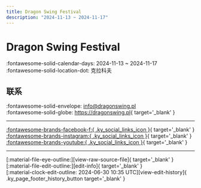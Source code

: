 ```yaml
---
title: Dragon Swing Festival
description: "2024-11-13 ~ 2024-11-17"
---
```


# Dragon Swing Festival 

:fontawesome-solid-calendar-days: 2024-11-13 ~ 2024-11-17  
:fontawesome-solid-location-dot: 克拉科夫  

## 联系

:fontawesome-solid-envelope: <info@dragonswing.pl>  
:fontawesome-solid-globe: <https://dragonswing.pl>{ target='_blank' }  

---

 [:fontawesome-brands-facebook-f:{ .ky_social_links_icon }](https://www.facebook.com/dragonswing.krakow){ target='_blank' } [:fontawesome-brands-instagram:{ .ky_social_links_icon }](https://instagram.com/dragonswingfestival){ target='_blank' } [:fontawesome-brands-youtube:{ .ky_social_links_icon }](https://youtube.com/DragonSwingPL){ target='_blank' }

---

<div class="ky_page_footer" markdown>
<div class="ky_page_footer_trailing" markdown="span">
[:material-file-eye-outline:][view-raw-source-file]{ target='_blank' }
[:material-file-edit-outline:][edit-info]{ target='_blank' }
</div>
<div class="ky_page_footer_leading" markdown="span">
[:material-clock-edit-outline: 2024-06-30 10:35 UTC][view-edit-history]{ .ky_page_footer_history_button target='_blank' }
</div>
</div>

[view-raw-source-file]: https://github.com/swingdance/events/blob/main/2024/pl_PL/dragon-swing-festival-2024.json "查看原始源文件"
[edit-info]: https://github.com/swingdance/events/issues/new?assignees=&labels=update+event&projects=&template=03-update_entity.yml&title=%5B2024%2Fpl_PL%5D%20Update%20Event%3A%20Dragon%20Swing%20Festival&region=pl_PL&year=2024&id=dragon-swing-festival-2024&name=Dragon%20Swing%20Festival&org_id= "编辑信息"

[view-edit-history]: https://github.com/swingdance/events/commits/main/2024/pl_PL/dragon-swing-festival-2024.json "查看编辑历史"
